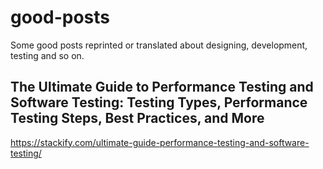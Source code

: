 # good-posts
Some good posts reprinted or translated about designing, development, testing and so on.

## The Ultimate Guide to Performance Testing and Software Testing: Testing Types, Performance Testing Steps, Best Practices, and More
https://stackify.com/ultimate-guide-performance-testing-and-software-testing/
